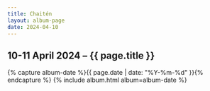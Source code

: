```yaml
---
title: Chaitén
layout: album-page
date: 2024-04-10
---
```

## 10-11 April 2024 – {{ page.title }}
{% capture album-date %}{{ page.date | date: "%Y-%m-%d" }}{% endcapture %}
{% include album.html album=album-date %}